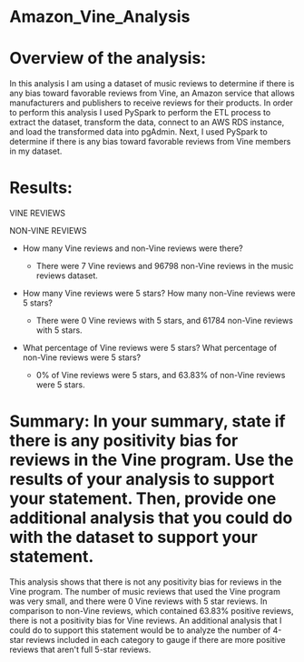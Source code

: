 # Amazon_Vine_Analysis

# Overview of the analysis:
In this analysis I am using a dataset of music reviews to determine if there is any bias toward favorable reviews from Vine, an Amazon service that allows manufacturers and publishers to receive reviews for their products.  In order to perform this analysis I used PySpark to perform the ETL process to extract the dataset, transform the data, connect to an AWS RDS instance, and load the transformed data into pgAdmin. Next, I used PySpark to determine if there is any bias toward favorable reviews from Vine members in my dataset.

# Results:

VINE REVIEWS

NON-VINE REVIEWS

- How many Vine reviews and non-Vine reviews were there?
  - There were 7 Vine reviews and 96798 non-Vine reviews in the music reviews dataset. 

- How many Vine reviews were 5 stars? How many non-Vine reviews were 5 stars?
  - There were 0 Vine reviews with 5 stars, and 61784 non-Vine reviews with 5 stars.

- What percentage of Vine reviews were 5 stars? What percentage of non-Vine reviews were 5 stars?
  - 0% of Vine reviews were 5 stars, and 63.83% of non-Vine reviews were 5 stars.

# Summary: In your summary, state if there is any positivity bias for reviews in the Vine program. Use the results of your analysis to support your statement. Then, provide one additional analysis that you could do with the dataset to support your statement.
This analysis shows that there is not any positivity bias for reviews in the Vine program.  The number of music reviews that used the Vine program was very small, and there were 0 Vine reviews with 5 star reviews.  In comparison to non-Vine reviews, which contained 63.83% positive reviews, there is not a positivity bias for Vine reviews.  An additional analysis that I could do to support this statement would be to analyze the number of 4-star reviews included in each category to gauge if there are more positive reviews that aren't full 5-star reviews.  
